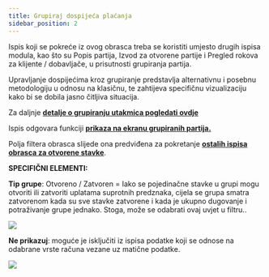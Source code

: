 ```yaml
---
title: Grupiraj dospijeća plaćanja
sidebar_position: 2
---
```


Ispis koji se pokreće iz ovog obrasca treba se koristiti umjesto drugih ispisa modula, kao što su Popis partija, Izvod za otvorene partije i Pregled rokova za klijente / dobavljače, u prisutnosti grupiranja partija.

Upravljanje dospijećima kroz grupiranje predstavlja alternativnu i posebnu metodologiju u odnosu na klasičnu, te zahtijeva specifičnu vizualizaciju kako bi se dobila jasno čitljiva situacija.

Za daljnje **[detalje o grupiranju utakmica pogledati ovdje](/docs/finance-area/ledger-records/records/ledger-record)**

Ispis odgovara funkciji  **[prikaza na ekranu grupiranih partija.](/docs/finance-area/maturity-values/maturity-values/maturity-value-grouping)**


Polja filtera obrasca slijede ona predviđena za pokretanje [**ostalih ispisa obrasca za otvorene stavke**](/docs/finance-area/maturity-values/reports/customer-vendor-due-register).



**SPECIFIČNI ELEMENTI:**


**Tip grupe**: Otvoreno / Zatvoren = Iako se pojedinačne stavke u grupi mogu otvoriti ili zatvoriti uplatama suprotnih predznaka, cijela se grupa smatra zatvorenom kada su sve stavke zatvorene i kada je ukupno dugovanje i potraživanje grupe jednako. Stoga, može se odabrati ovaj uvjet u filtru..

![](/img/it-it/finance-area/maturity-values/reports/maturity-value-grouping/image01.png)

**Ne prikazuj**: moguće je isključiti iz ispisa podatke koji se odnose na odabrane vrste računa vezane uz matične podatke.

![](/img/it-it/finance-area/maturity-values/reports/maturity-value-grouping/image02.png)






